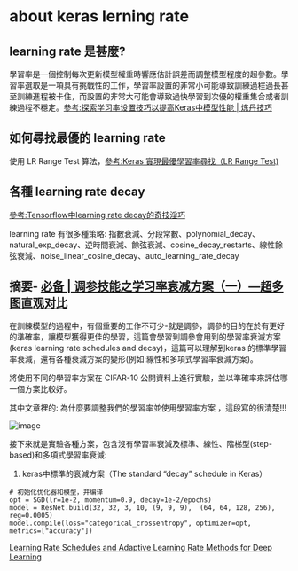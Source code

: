 # about keras lerning rate

## learning rate 是甚麼?

學習率是一個控制每次更新模型權重時響應估計誤差而調整模型程度的超參數。學習率選取是一項具有挑戰性的工作，學習率設置的非常小可能導致訓練過程過長甚至訓練進程被卡住，而設置的非常大可能會導致過快學習到次優的權重集合或者訓練過程不穩定。[參考:探索学习率设置技巧以提高Keras中模型性能 | 炼丹技巧](https://zhuanlan.zhihu.com/p/74115804)

## 如何尋找最優的 learning rate

使用 LR Range Test 算法，[參考:Keras 實現最優學習率尋找（LR Range Test)](https://zhuanlan.zhihu.com/p/80487971)

## 各種 learning rate decay
[參考:Tensorflow中learning rate decay的奇技淫巧](https://zhuanlan.zhihu.com/p/32923584)

learning rate 有很多種策略: 指數衰減、分段常數、polynomial_decay、natural_exp_decay、逆時間衰減、餘弦衰減、cosine_decay_restarts、線性餘弦衰減、noise_linear_cosine_decay、auto_learning_rate_decay


## 摘要- [必备 | 调参技能之学习率衰减方案（一）—超多图直观对比](https://zhuanlan.zhihu.com/p/78096138)

在訓練模型的過程中，有個重要的工作不可少-就是調參，調參的目的在於有更好的準確率，讓模型獲得更佳的學習，這篇會學習到調參會用到的學習率衰減方案(keras learning rate schedules and decay)，這篇可以理解到keras 的標準學習率衰減，還有各種衰減方案的變形(例如:線性和多項式學習率衰減方案)。

將使用不同的學習率方案在 CIFAR-10 公開資料上進行實驗，並以準確率來評估哪一個方案比較好。

其中文章裡的: 為什麼要調整我們的學習率並使用學習率方案 ，這段寫的很清楚!!!

![image](https://user-images.githubusercontent.com/88547312/128589425-ef6be2f7-41f0-4d6c-b656-fce0f1a8ad0d.png)

接下來就是實驗各種方案，包含沒有學習率衰減及標準、線性、階梯型(step-based)和多項式學習率衰減:

1. keras中標準的衰減方案（The standard “decay” schedule in Keras）

```
# 初始化优化器和模型，并编译
opt = SGD(lr=1e-2, momentum=0.9, decay=1e-2/epochs)
model = ResNet.build(32, 32, 3, 10, (9, 9, 9),  (64, 64, 128, 256), reg=0.0005)
model.compile(loss="categorical_crossentropy", optimizer=opt,  metrics=["accuracy"])
```


[Learning Rate Schedules and Adaptive Learning Rate Methods for Deep Learning](https://towardsdatascience.com/learning-rate-schedules-and-adaptive-learning-rate-methods-for-deep-learning-2c8f433990d1)
